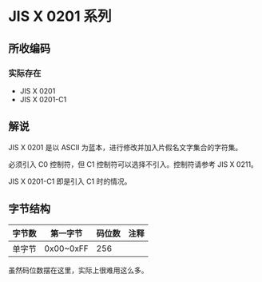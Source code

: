 # JIS X 0201 系列
## 所收编码
### 实际存在
- JIS X 0201
- JIS X 0201-C1

## 解说
JIS X 0201 是以 ASCII 为蓝本，进行修改并加入片假名文字集合的字符集。

必须引入 C0 控制符，但 C1 控制符可以选择不引入。控制符请参考 JIS X 0211。

JIS X 0201-C1 即是引入 C1 时的情况。

## 字节结构
|字节数|第一字节|码位数|注释|
|-|-|-|-|
|单字节|0x00\~0xFF|256||

虽然码位数摆在这里，实际上很难用这么多。

